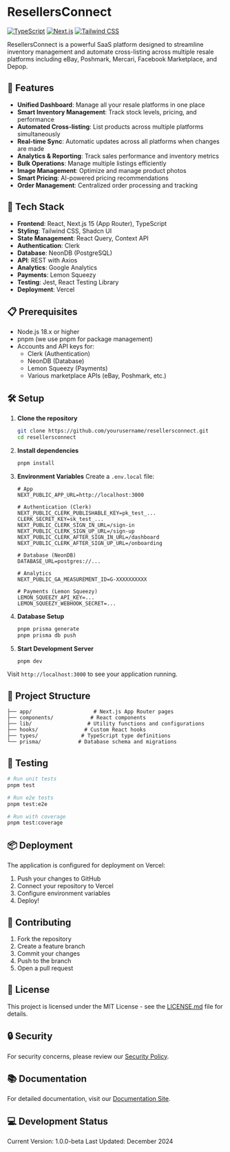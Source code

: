 # ResellersConnect

[![TypeScript](https://img.shields.io/badge/TypeScript-007ACC?style=for-the-badge&logo=typescript&logoColor=white)](https://www.typescriptlang.org/)
[![Next.js](https://img.shields.io/badge/Next.js-000000?style=for-the-badge&logo=next.js&logoColor=white)](https://nextjs.org/)
[![Tailwind CSS](https://img.shields.io/badge/Tailwind_CSS-38B2AC?style=for-the-badge&logo=tailwind-css&logoColor=white)](https://tailwindcss.com/)

ResellersConnect is a powerful SaaS platform designed to streamline inventory management and automate cross-listing across multiple resale platforms including eBay, Poshmark, Mercari, Facebook Marketplace, and Depop.

## 🌟 Features

- **Unified Dashboard**: Manage all your resale platforms in one place
- **Smart Inventory Management**: Track stock levels, pricing, and performance
- **Automated Cross-listing**: List products across multiple platforms simultaneously
- **Real-time Sync**: Automatic updates across all platforms when changes are made
- **Analytics & Reporting**: Track sales performance and inventory metrics
- **Bulk Operations**: Manage multiple listings efficiently
- **Image Management**: Optimize and manage product photos
- **Smart Pricing**: AI-powered pricing recommendations
- **Order Management**: Centralized order processing and tracking

## 🚀 Tech Stack

- **Frontend**: React, Next.js 15 (App Router), TypeScript
- **Styling**: Tailwind CSS, Shadcn UI
- **State Management**: React Query, Context API
- **Authentication**: Clerk
- **Database**: NeonDB (PostgreSQL)
- **API**: REST with Axios
- **Analytics**: Google Analytics
- **Payments**: Lemon Squeezy
- **Testing**: Jest, React Testing Library
- **Deployment**: Vercel

## 📋 Prerequisites

- Node.js 18.x or higher
- pnpm (we use pnpm for package management)
- Accounts and API keys for:
  - Clerk (Authentication)
  - NeonDB (Database)
  - Lemon Squeezy (Payments)
  - Various marketplace APIs (eBay, Poshmark, etc.)

## 🛠️ Setup

1. **Clone the repository**
   ```bash
   git clone https://github.com/yourusername/resellersconnect.git
   cd resellersconnect
   ```

2. **Install dependencies**
   ```bash
   pnpm install
   ```

3. **Environment Variables**
   Create a `.env.local` file:
   ```env
   # App
   NEXT_PUBLIC_APP_URL=http://localhost:3000

   # Authentication (Clerk)
   NEXT_PUBLIC_CLERK_PUBLISHABLE_KEY=pk_test_...
   CLERK_SECRET_KEY=sk_test_...
   NEXT_PUBLIC_CLERK_SIGN_IN_URL=/sign-in
   NEXT_PUBLIC_CLERK_SIGN_UP_URL=/sign-up
   NEXT_PUBLIC_CLERK_AFTER_SIGN_IN_URL=/dashboard
   NEXT_PUBLIC_CLERK_AFTER_SIGN_UP_URL=/onboarding

   # Database (NeonDB)
   DATABASE_URL=postgres://...

   # Analytics
   NEXT_PUBLIC_GA_MEASUREMENT_ID=G-XXXXXXXXXX

   # Payments (Lemon Squeezy)
   LEMON_SQUEEZY_API_KEY=...
   LEMON_SQUEEZY_WEBHOOK_SECRET=...

   ```

4. **Database Setup**
   ```bash
   pnpm prisma generate
   pnpm prisma db push
   ```

5. **Start Development Server**
   ```bash
   pnpm dev
   ```

Visit `http://localhost:3000` to see your application running.

## 📁 Project Structure

```
├── app/                    # Next.js App Router pages
├── components/            # React components
├── lib/                  # Utility functions and configurations
├── hooks/               # Custom React hooks
├── types/              # TypeScript type definitions
└── prisma/            # Database schema and migrations
```

## 🧪 Testing

```bash
# Run unit tests
pnpm test

# Run e2e tests
pnpm test:e2e

# Run with coverage
pnpm test:coverage
```

## 📦 Deployment

The application is configured for deployment on Vercel:

1. Push your changes to GitHub
2. Connect your repository to Vercel
3. Configure environment variables
4. Deploy!

## 🤝 Contributing

1. Fork the repository
2. Create a feature branch
3. Commit your changes
4. Push to the branch
5. Open a pull request

## 📄 License

This project is licensed under the MIT License - see the [LICENSE.md](LICENSE.md) file for details.

## 🔒 Security

For security concerns, please review our [Security Policy](SECURITY.md).

## 📚 Documentation

For detailed documentation, visit our [Documentation Site](https://docs.resellersconnect.com).

<!-- ## 🌐 Links

- [Website](https://resellersconnect.com)
- [Documentation](https://docs.resellersconnect.com)
- [Support](https://support.resellersconnect.com) -->

## 💻 Development Status

Current Version: 1.0.0-beta
Last Updated: December 2024
